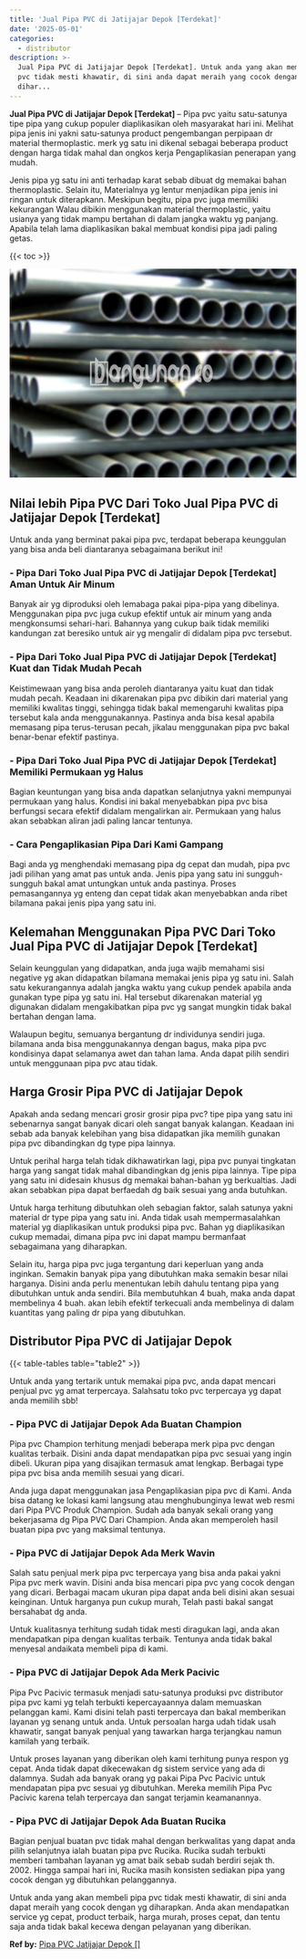 ```yaml
---
title: 'Jual Pipa PVC di Jatijajar Depok [Terdekat]'
date: '2025-05-01'
categories:
  - distributor
description: >-
  Jual Pipa PVC di Jatijajar Depok [Terdekat]. Untuk anda yang akan membeli pipa
  pvc tidak mesti khawatir, di sini anda dapat meraih yang cocok dengan yg
  dihar...
---
```


**Jual Pipa PVC di Jatijajar Depok \[Terdekat\]** – Pipa pvc yaitu satu-satunya tipe pipa yang cukup populer diaplikasikan oleh masyarakat hari ini. Melihat pipa jenis ini yakni satu-satunya product pengembangan perpipaan dr material thermoplastic. merk yg satu ini dikenal sebagai beberapa product dengan harga tidak mahal dan ongkos kerja Pengaplikasian penerapan yang mudah.

Jenis pipa yg satu ini anti terhadap karat sebab dibuat dg memakai bahan thermoplastic. Selain itu, Materialnya yg lentur menjadikan pipa jenis ini ringan untuk diterapkann. Meskipun begitu, pipa pvc juga memiliki kekurangan Walau dibikin menggunakan material thermoplastic, yaitu usianya yang tidak mampu bertahan di dalam jangka waktu yg panjang. Apabila telah lama diaplikasikan bakal membuat kondisi pipa jadi paling getas.

{{< toc >}}

![Jual Pipa PVC di Jatijajar Depok [Terdekat]](/images/jaul-pipa-pvc-43.png)

## Nilai lebih Pipa PVC Dari Toko Jual Pipa PVC di Jatijajar Depok \[Terdekat\]

Untuk anda yang berminat pakai pipa pvc, terdapat beberapa keunggulan yang bisa anda beli diantaranya sebagaimana berikut ini!

### \- Pipa Dari Toko Jual Pipa PVC di Jatijajar Depok \[Terdekat\] Aman Untuk Air Minum

Banyak air yg diproduksi oleh lemabaga pakai pipa-pipa yang dibelinya. Menggunakan pipa pvc juga cukup efektif untuk air minum yang anda mengkonsumsi sehari-hari. Bahannya yang cukup baik tidak memiliki kandungan zat beresiko untuk air yg mengalir di didalam pipa pvc tersebut.

### \- Pipa Dari Toko Jual Pipa PVC di Jatijajar Depok \[Terdekat\] Kuat dan Tidak Mudah Pecah

Keistimewaan yang bisa anda peroleh diantaranya yaitu kuat dan tidak mudah pecah. Keadaan ini dikarenakan pipa pvc dibikin dari material yang memiliki kwalitas tinggi, sehingga tidak bakal memengaruhi kwalitas pipa tersebut kala anda menggunakannya. Pastinya anda bisa kesal apabila memasang pipa terus-terusan pecah, jikalau menggunakan pipa pvc bakal benar-benar efektif pastinya.

### \- Pipa Dari Toko Jual Pipa PVC di Jatijajar Depok \[Terdekat\] Memiliki Permukaan yg Halus

Bagian keuntungan yang bisa anda dapatkan selanjutnya yakni mempunyai permukaan yang halus. Kondisi ini bakal menyebabkan pipa pvc bisa berfungsi secara efektif didalam mengalirkan air. Permukaan yang halus akan sebabkan aliran jadi paling lancar tentunya.

### \- Cara Pengaplikasian Pipa Dari Kami Gampang

Bagi anda yg menghendaki memasang pipa dg cepat dan mudah, pipa pvc jadi pilihan yang amat pas untuk anda. Jenis pipa yang satu ini sungguh-sungguh bakal amat untungkan untuk anda pastinya. Proses pemasangannya yg enteng dan cepat tidak akan menyebabkan anda ribet bilamana pakai jenis pipa yang satu ini.

## Kelemahan Menggunakan Pipa PVC Dari Toko Jual Pipa PVC di Jatijajar Depok \[Terdekat\]

Selain keunggulan yang didapatkan, anda juga wajib memahami sisi negative yg akan didapatkan bilamana memakai jenis pipa yg satu ini. Salah satu kekurangannya adalah jangka waktu yang cukup pendek apabila anda gunakan type pipa yg satu ini. Hal tersebut dikarenakan material yg digunakan didalam mengakibatkan pipa pvc yg sangat mungkin tidak bakal bertahan dengan lama.

Walaupun begitu, semuanya bergantung dr individunya sendiri juga. bilamana anda bisa menggunakannya dengan bagus, maka pipa pvc kondisinya dapat selamanya awet dan tahan lama. Anda dapat pilih sendiri untuk menggunaan pipa pvc atau tidak.

## Harga Grosir Pipa PVC di Jatijajar Depok

Apakah anda sedang mencari grosir grosir pipa pvc? tipe pipa yang satu ini sebenarnya sangat banyak dicari oleh sangat banyak kalangan. Keadaan ini sebab ada banyak kelebihan yang bisa didapatkan jika memilih gunakan pipa pvc dibandingkan dg type pipa lainnya.

Untuk perihal harga telah tidak dikhawatirkan lagi, pipa pvc punyai tingkatan harga yang sangat tidak mahal dibandingkan dg jenis pipa lainnya. Tipe pipa yang satu ini didesain khusus dg memakai bahan-bahan yg berkualtias. Jadi akan sebabkan pipa dapat berfaedah dg baik sesuai yang anda butuhkan.

Untuk harga terhitung dibutuhkan oleh sebagian faktor, salah satunya yakni material dr type pipa yang satu ini. Anda tidak usah mempermasalahkan material yg diaplikasikan untuk produksi pipa pvc. Bahan yg diaplikasikan cukup memadai, dimana pipa pvc ini dapat mampu bermanfaat sebagaimana yang diharapkan.

Selain itu, harga pipa pvc juga tergantung dari keperluan yang anda inginkan. Semakin banyak pipa yang dibutuhkan maka semakin besar nilai harganya. Disini anda perlu menentukan lebih dahulu tentang pipa yang dibutuhkan untuk anda sendiri. Bila membutuhkan 4 buah, maka anda dapat membelinya 4 buah. akan lebih efektif terkecuali anda membelinya di dalam kuantitas yang paling dr pipa yang dibutuhkan.

## Distributor Pipa PVC di Jatijajar Depok

{{< table-tables table="table2" >}}

Untuk anda yang tertarik untuk memakai pipa pvc, anda dapat mencari penjual pvc yg amat terpercaya. Salahsatu toko pvc terpercaya yg dapat anda memilih sbb!

### \- Pipa PVC di Jatijajar Depok Ada Buatan Champion

Pipa pvc Champion terhitung menjadi beberapa merk pipa pvc dengan kualitas terbaik. Disini anda dapat mendapatkan pipa pvc sesuai yang ingin dibeli. Ukuran pipa yang disajikan termasuk amat lengkap. Berbagai type pipa pvc bisa anda memilih sesuai yang dicari.

Anda juga dapat menggunakan jasa Pengaplikasian pipa pvc di Kami. Anda bisa datang ke lokasi kami langsung atau menghubunginya lewat web resmi dari Pipa PVC Produk Champion. Sudah ada banyak sekali orang yang bekerjasama dg Pipa PVC Dari Champion. Anda akan memperoleh hasil buatan pipa pvc yang maksimal tentunya.

### \- Pipa PVC di Jatijajar Depok Ada Merk Wavin

Salah satu penjual merk pipa pvc terpercaya yang bisa anda pakai yakni Pipa pvc merk wavin. Disini anda bisa mencari pipa pvc yang cocok dengan yang dicari. Berbagai macam ukuran pipa dapat anda beli disini akan sesuai keinginan. Untuk harganya pun cukup murah, Telah pasti bakal sangat bersahabat dg anda.

Untuk kualitasnya terhitung sudah tidak mesti diragukan lagi, anda akan mendapatkan pipa dengan kualitas terbaik. Tentunya anda tidak bakal menyesal andaikata membeli pipa di kami.

### \- Pipa PVC di Jatijajar Depok Ada Merk Pacivic

Pipa Pvc Pacivic termasuk menjadi satu-satunya produksi pvc distributor pipa pvc kami yg telah terbukti kepercayaannya dalam memuaskan pelanggan kami. Kami disini telah pasti terpercaya dan bakal memberikan layanan yg senang untuk anda. Untuk persoalan harga udah tidak usah khawatir, sangat banyak penjual yang tawarkan harga terjangkau namun kamilah yang terbaik.

Untuk proses layanan yang diberikan oleh kami terhitung punya respon yg cepat. Anda tidak dapat dikecewakan dg sistem service yang ada di dalamnya. Sudah ada banyak orang yg pakai Pipa Pvc Pacivic untuk mendapatan pipa pvc sesuai yg dibutuhkan. Mereka memilih Pipa Pvc Pacivic karena telah terpercaya dan sangat terjamin keamanannya.

### \- Pipa PVC di Jatijajar Depok Ada Buatan Rucika

Bagian penjual buatan pvc tidak mahal dengan berkwalitas yang dapat anda pilih selanjutnya ialah buatan pipa pvc Rucika. Rucika sudah terbukti memberi tambahan layanan yg amat baik sebab sudah berdiri sejak th. 2002. Hingga sampai hari ini, Rucika masih konsisten sediakan pipa yang cocok dengan yg dibutuhkan pelanggannya.

Untuk anda yang akan membeli pipa pvc tidak mesti khawatir, di sini anda dapat meraih yang cocok dengan yg diharapkan. Anda akan mendapatkan service yg cepat, product terbaik, harga murah, proses cepat, dan tentu saja anda tidak bakal kecewa dengan pelayanan yang diberikan.

**Ref by:** [Pipa PVC Jatijajar Depok []](https://id.wikipedia.org/wiki/Pipa)
